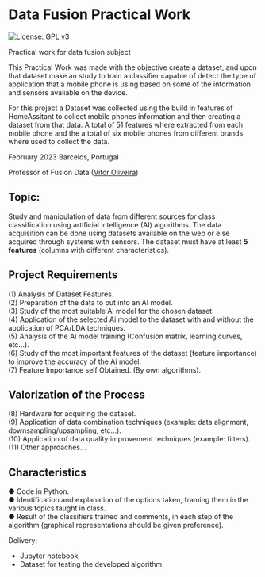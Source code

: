 # Data Fusion Practical Work
[![License: GPL v3](https://img.shields.io/badge/License-GPLv3-blue.svg)](https://www.gnu.org/licenses/gpl-3.0)


Practical work for data fusion subject


This Practical Work was made with the objective create a dataset, and upon that dataset make an study to train a classifier capable of detect the type of application that a mobile phone is using based on some of the information and sensors avaliable on the device. 

For this project a Dataset was collected using the build in features of HomeAssitant to collect mobile phones information and then creating a dataset from that data. 
A total of 51 features where extracted from each mobile phone and the a total of six mobile phones from different brands where used to collect the data. 

February 2023 Barcelos, Portugal

Professor of Fusion Data ([Vitor Oliveira](https://www.linkedin.com/in/v%C3%ADtor-m-oliveira-5317a71a1/))

## Topic:
Study and manipulation of data from different sources for class classification using 
artificial intelligence (AI) algorithms.
The data acquisition can be done using datasets available on the web or else acquired
through systems with sensors.
The dataset must have at least **5 features** (columns with different characteristics).

## Project Requirements 

  (1) Analysis of Dataset Features.\
  (2) Preparation of the data to put into an AI model.\
  (3) Study of the most suitable Ai model for the chosen dataset.\
  (4) Application of the selected Ai model to the dataset with and without the application of PCA/LDA techniques.\
  (5) Analysis of the Ai model training (Confusion matrix, learning curves, etc...).\
  (6) Study of the most important features of the dataset (feature importance) to improve the accuracy of the Ai model.\
  (7) Feature Importance self Obtained. (By own algorithms).

## Valorization of the Process

  (8) Hardware for acquiring the dataset.\
  (9) Application of data combination techniques (example: data alignment,
  downsampling/upsampling, etc...).\
  (10) Application of data quality improvement techniques (example: filters).\
  (11) Other approaches...
 
## Characteristics
● Code in Python.\
● Identification and explanation of the options taken, framing them in the various topics
taught in class.\
● Result of the classifiers trained and comments, in each step of the algorithm (graphical representations should
be given preference).

Delivery:
- Jupyter notebook
- Dataset for testing the developed algorithm

